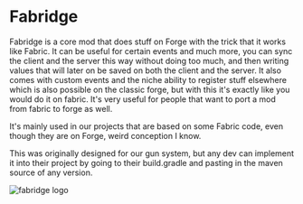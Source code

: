 # Fabridge
Fabridge is a core mod that does stuff on Forge with the trick that it works like Fabric. It can be useful for certain events and much more, you can sync the client and the server this way without doing too much, and then writing values that will later on be saved on both the client and the server. It also comes with custom events and the niche ability to register stuff elsewhere which is also possible on the classic forge, but with this it's exactly like you would do it on fabric. It's very useful for people that want to port a mod from fabric to forge as well.

It's mainly used in our projects that are based on some Fabric code, even though they are on Forge, weird conception I know.

This was originally designed for our gun system, but any dev can implement it into their project by going to their build.gradle and pasting in the maven source of any version.

![fabridge logo](https://github.com/TheASEStefan/Fabridge/assets/141143764/9b7516ec-daa3-4fc4-8419-64c2983fbbe9)

